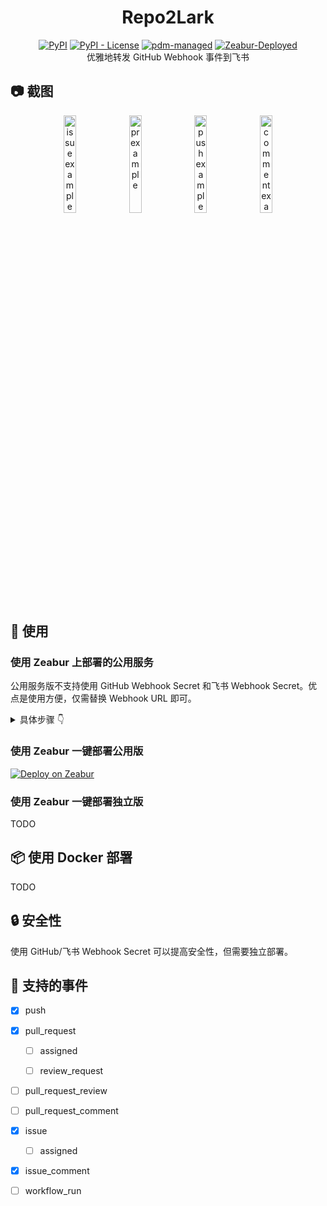 <div align="center">
    <h1>Repo2Lark</h1>
    <a href="https://pypi.org/project/Repo2Lark/"><img src="https://img.shields.io/pypi/v/Repo2Lark" alt="PyPI"></a>
    <!-- <a href="https://pypi.org/project/Repo2Lark/"><img src="https://img.shields.io/pypi/pyversions/Repo2Lark" alt="PyPI - Python Version"></a> -->
    <a href="https://github.com/jingfelix/Repo2Lark/blob/main/LICENSE"><img src="https://img.shields.io/pypi/l/Repo2Lark" alt="PyPI - License"></a>
    <a href="https://pdm-project.org"><img src="https://img.shields.io/badge/pdm-managed-blueviolet" alt="pdm-managed"></a>
    <a href="https://zeabur.com?referralCode=jingfelix"><img src="https://img.shields.io/badge/zeabur-deployed-6300FF" alt="Zeabur-Deployed"></a>
    <div>
    优雅地转发 GitHub Webhook 事件到飞书
    </div>
</div>

## 📷 截图

<div align="center">
    <div>
        <img src="assets/issue_card.png" alt="issue example" width="20%" style="vertical-align: top;"/>
        <img src="assets/pr_card.png" alt="pr example" width="20%" style="vertical-align: top;"/>
        <img src="assets/push_card.png" alt="push example" width="20%" style="vertical-align: top;"/>
        <img src="assets/issue_comment_card.png" alt="comment example" width="20%" style="vertical-align: top;"/>
    </div>
</div>

## 🔨 使用

### 使用 Zeabur 上部署的公用服务

公用服务版不支持使用 GitHub Webhook Secret 和飞书 Webhook Secret。优点是使用方便，仅需替换 Webhook URL 即可。

<details>

<summary>具体步骤 👇</summary>

1. 在飞书群组中添加一个 Webhook 机器人。

![添加 Webhook 机器人](https://sf3-cn.feishucdn.com/obj/open-platform-opendoc/a9f4e16ea91fd15a272b0ba926e4c2fd_k0hrjUtKqR.png?height=1106&lazyload=true&maxWidth=600&width=1652)

2. 获取飞书 Webhook URL（注：公用服务版不支持签名校验）

![获取 Webhook](https://sf3-cn.feishucdn.com/obj/open-platform-opendoc/39d1233fc3276c71f6fce9707abf05c9_YdZveIV7gm.png?height=1134&lazyload=true&maxWidth=600&width=1654)

3. GitHub Repo Settings 中填写 Webhook URL，选择需要的事件。填写 `https://webhook.zeabur.app/open-apis/bot/v2/hook/{你的飞书 Webhook Token}`（或直接将 `open.feushu.cn` 替换为 `webhook.zeabur.app`） token 位于飞书 Webhook URL 结尾，形如b8b957dc-****...

![填写 Webhook URL](assets/githubwebhook_common.png)

4. 现在，当有指定事件发生时，飞书群组中就会收到消息了。

<img src="assets/example_issue_mobile.png" alt="issue example" width="30%" />

</details>

### 使用 Zeabur 一键部署公用版

<a href="https://zeabur.com/templates/8RI7HT?referralCode=jingfelix"><img src="https://zeabur.com/button.svg" alt="Deploy on Zeabur"/></a>

### 使用 Zeabur 一键部署独立版

TODO

## 📦 使用 Docker 部署

TODO

## 🔒 安全性

使用 GitHub/飞书 Webhook Secret 可以提高安全性，但需要独立部署。

## 📅 支持的事件

- [x] push

- [x] pull_request

    - [ ] assigned

    - [ ] review_request

- [ ] pull_request_review

- [ ] pull_request_comment

- [x] issue

    - [ ] assigned

- [x] issue_comment

- [ ] workflow_run
